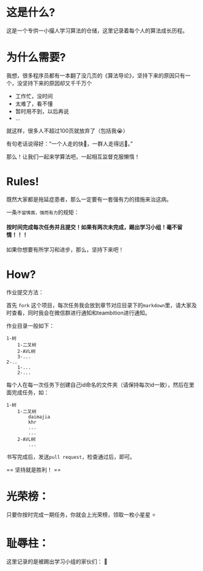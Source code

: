 这是什么?
==========

这是一个专供一小撮人学习算法的仓储，这里记录着每个人的算法成长历程。

为什么需要?
==========

我想，很多程序员都有一本翻了没几页的《算法导论》，坚持下来的原因只有一个，没坚持下来的原因却又千千万个

*	工作忙，没时间
*	太难了，看不懂
*	暂时用不到，以后再说
*	...

就这样，很多人不超过100页就放弃了（包括我:sob:）

有句老话说得好：“一个人走的快:runner:，一群人走得远:two_men_holding_hands:。”

那么！让我们一起来学算法吧，一起相互监督克服懒惰！


Rules!
==========

既然大家都是拖延症患者，那么一定要有一套强有力的措施来治这病。

一条`不留情面，强而有力`的规矩：

#### 按时间完成每次任务并且提交！如果有两次未完成，踢出学习小组！毫不留情！！！ ####

如果你想要有所学习和进步，那么，坚持下来吧！

How?
==========

作业提交方法：
	
首先 `fork` 这个项目，每次任务我会放到章节对应目录下的`markdown`里，请大家及时查看，同时我会在微信群进行通知和teambition进行通知。

作业目录一般如下：

	1-树
		1-二叉树
		2-AVL树
		3-...
	2-..
		1-...
		2-...

每个人在每一次任务下创建自己id命名的文件夹（请保持每次id一致），然后在里面完成任务，如：
	
	1-树
		1-二叉树
			daimajia
			khr
			...
			...
		2-AVL树
			...
	
书写完成后，发送`pull request`，检查通过后，即可。

==	坚持就是胜利！ ==

光荣榜：
=======

只要你按时完成一期任务，你就会上光荣榜，领取一枚小星星 :star:

耻辱柱：
=======

这里记录的是被踢出学习小组的家伙们： :gun:
